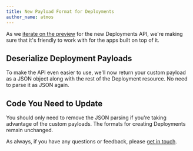 ```yaml
---
title: New Payload Format for Deployments
author_name: atmos
---
```


As we [iterate on the preview][january-deployment-api-post] for the new Deployments API, we're making sure that it's friendly to work with for the apps built on top of it.

## Deserialize Deployment Payloads

To make the API even easier to use, we'll now return your custom payload as a JSON object along with the rest of the Deployment resource. No need to parse it as JSON again.

## Code You Need to Update

You should only need to remove the JSON parsing if you're taking advantage of the custom payloads. The formats for creating Deployments remain unchanged.

As always, if you have any questions or feedback, please [get in touch][contact].

[january-deployment-api-post]: /changes/2014-01-09-preview-the-new-deployments-api/
[contact]: https://github.com/contact?form[subject]=Deployments+API

